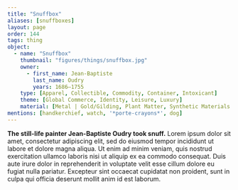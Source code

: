 ```yaml
---
title: "Snuffbox"
aliases: [snuffboxes]
layout: page
order: 144
tags: thing
object:
  - name: "Snuffbox"
    thumbnail: "figures/things/snuffbox.jpg"
    owner:
      - first_name: Jean-Baptiste
        last_name: Oudry
        years: 1686–1755
    type: [Apparel, Collectible, Commodity, Container, Intoxicant]
    theme: [Global Commerce, Identity, Leisure, Luxury]
    material: [Metal | Gold/Gilding, Plant Matter, Synthetic Materials | Lacquer, Synthetic Materials | Paint/Pigment]
mentions: [handkerchief, watch, '*porte-crayons*', dog]
---
```


**The still-life painter Jean-Baptiste Oudry took snuff.** Lorem ipsum dolor sit amet, consectetur adipiscing elit, sed do eiusmod tempor incididunt ut labore et dolore magna aliqua. Ut enim ad minim veniam, quis nostrud exercitation ullamco laboris nisi ut aliquip ex ea commodo consequat. Duis aute irure dolor in reprehenderit in voluptate velit esse cillum dolore eu fugiat nulla pariatur. Excepteur sint occaecat cupidatat non proident, sunt in culpa qui officia deserunt mollit anim id est laborum.